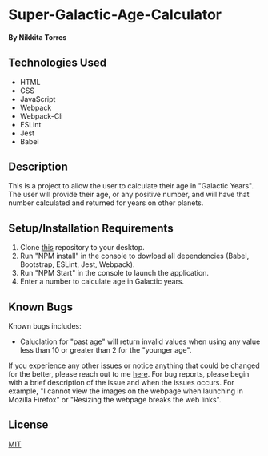 # Super-Galactic-Age-Calculator


#### By Nikkita Torres

## Technologies Used

* HTML
* CSS
* JavaScript
* Webpack
* Webpack-Cli
* ESLint
* Jest
* Babel

## Description

This is a project to allow the user to calculate their age in "Galactic Years". The user will provide their age, or any positive number, and will have that number calculated and returned for years on other planets.

## Setup/Installation Requirements

1. Clone [this](https://github.com/NikkitaTorres/Super-Galactic-Age-Calculator.git) repository to your desktop.
2. Run "NPM install" in the console to dowload all dependencies (Babel, Bootstrap, ESLint, Jest, Webpack).
3. Run "NPM Start" in the console to launch the application.
4. Enter a number to calculate age in Galactic years.

## Known Bugs

Known bugs includes: 

* Caluclation for "past age" will return invalid values when using any value less than 10 or greater than 2 for the "younger age".

If you experience any other issues or notice anything that could be changed for the better, please reach out to me [here](nikkitatorres@yahoo.com). For bug reports, please begin with a brief description of the issue and when the issues occurs. For example, "I cannot view the images on the webpage when launching in Mozilla Firefox" or "Resizing the webpage breaks the web links".

## License

[MIT](LICENSE.txt)